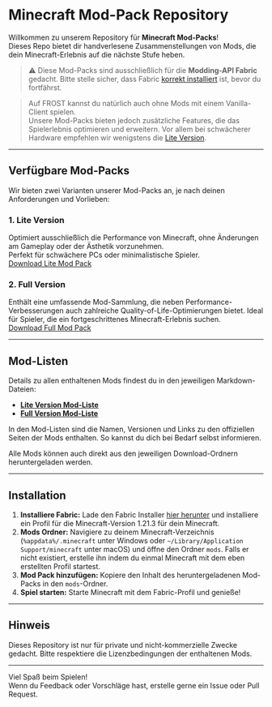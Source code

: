 # Minecraft Mod-Pack Repository

Willkommen zu unserem Repository für **Minecraft Mod-Packs**!  
Dieses Repo bietet dir handverlesene Zusammenstellungen von Mods, die dein Minecraft-Erlebnis auf die nächste Stufe heben.  

> ⚠ Diese Mod-Packs sind ausschließlich für die **Modding-API Fabric** gedacht. Bitte stelle sicher, dass Fabric [korrekt installiert](#install) ist, bevor du fortfährst.

> Auf FROST kannst du natürlich auch ohne Mods mit einem Vanilla-Client spielen.  
> Unsere Mod-Packs bieten jedoch zusätzliche Features, die das Spielerlebnis optimieren und erweitern. Vor allem bei schwächerer Hardware empfehlen wir wenigstens die [Lite Version](#lite).

---

## Verfügbare Mod-Packs

Wir bieten zwei Varianten unserer Mod-Packs an, je nach deinen Anforderungen und Vorlieben:  

### 1. Lite Version  <a name="lite"></a>
Optimiert ausschließlich die Performance von Minecraft, ohne Änderungen am Gameplay oder der Ästhetik vorzunehmen.  
Perfekt für schwächere PCs oder minimalistische Spieler.  
[Download Lite Mod Pack](https://downgit.github.io/#/home?url=https://github.com/RandomTick/mods/tree/main/ClientSideModsLite)  

### 2. Full Version  
Enthält eine umfassende Mod-Sammlung, die neben Performance-Verbesserungen auch zahlreiche Quality-of-Life-Optimierungen bietet.
Ideal für Spieler, die ein fortgeschrittenes Minecraft-Erlebnis suchen.  
[Download Full Mod Pack](https://downgit.github.io/#/home?url=https://github.com/RandomTick/mods/tree/main/ClientSideMods)  

---

## Mod-Listen

Details zu allen enthaltenen Mods findest du in den jeweiligen Markdown-Dateien:  

- **[Lite Version Mod-Liste](./ClientSideModsLite.md)**  
- **[Full Version Mod-Liste](./ClientSideMods.md)**  

In den Mod-Listen sind die Namen, Versionen und Links zu den offiziellen Seiten der Mods enthalten. So kannst du dich bei Bedarf selbst informieren.

Alle Mods können auch direkt aus den jeweiligen Download-Ordnern heruntergeladen werden.

---

## Installation <a name="install"></a>

1. **Installiere Fabric:** Lade den Fabric Installer [hier herunter](https://fabricmc.net/use) und installiere ein Profil für die Minecraft-Version 1.21.3 für dein Minecraft.  
2. **Mods Ordner:** Navigiere zu deinem Minecraft-Verzeichnis (`%appdata%/.minecraft` unter Windows oder `~/Library/Application Support/minecraft` unter macOS) und öffne den Ordner `mods`. Falls er nicht existiert, erstelle ihn indem du einmal Minecraft mit dem eben erstellten Profil startest.  
3. **Mod Pack hinzufügen:** Kopiere den Inhalt des heruntergeladenen Mod-Packs in den `mods`-Ordner.  
4. **Spiel starten:** Starte Minecraft mit dem Fabric-Profil und genieße!  

---

## Hinweis

Dieses Repository ist nur für private und nicht-kommerzielle Zwecke gedacht. Bitte respektiere die Lizenzbedingungen der enthaltenen Mods.

---

Viel Spaß beim Spielen!  
Wenn du Feedback oder Vorschläge hast, erstelle gerne ein Issue oder Pull Request.
